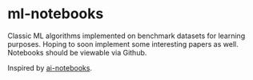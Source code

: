 # ml-notebooks

Classic ML algorithms implemented on benchmark datasets for learning purposes. Hoping to soon implement some interesting papers as well. 
Notebooks should be viewable via Github. 

Inspired by [ai-notebooks](https://github.com/geohot/ai-notebooks).